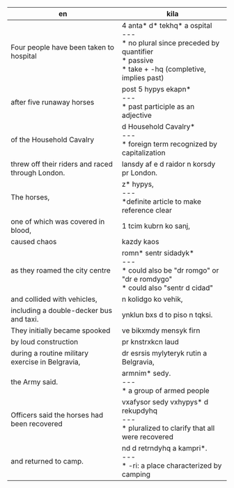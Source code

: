 en | kila
--- | ---
Four people have been taken to hospital | 4 anta\* d\* tekhq\* a ospital<br>---<br>\* no plural since preceded by quantifier<br>\* passive<br>\* take + -hq (completive, implies past)
after five runaway horses | post 5 hypys ekapn\*<br>---<br>\* past participle as an adjective
of the Household Cavalry | d Household Cavalry\*<br>---<br>\* foreign term recognized by capitalization
threw off their riders and raced through London. | lansdy af e d raidor n korsdy pr London.
The horses, | z\* hypys,<br>---<br>\*definite article to make reference clear
one of which was covered in blood, | 1 tcim kubrn ko sanj,
caused chaos | kazdy kaos
as they roamed the city centre | romn\* sentr sidadyk\*<br>---<br>\* could also be "dr romgo" or "dr e romdygo"<br>\* could also "sentr d cidad" 
and collided with vehicles, | n kolidgo ko vehik,
including a double-decker bus and taxi. | ynklun bxs d to piso n tqksi. 
They initially became spooked | ve bikxmdy mensyk firn
by loud construction | pr knstrxkcn laud
during a routine military exercise in Belgravia, | dr esrsis mylyteryk rutin a Belgravia,
the Army said. | armnim\* sedy.<br>---<br>\* a group of armed people
Officers said the horses had been recovered | vxafysor sedy vxhypys\* d rekupdyhq<br>---<br>\* pluralized to clarify that all were recovered
and returned to camp. | nd d retrndyhq a kampri\*.<br>---<br>\* -ri: a place characterized by camping